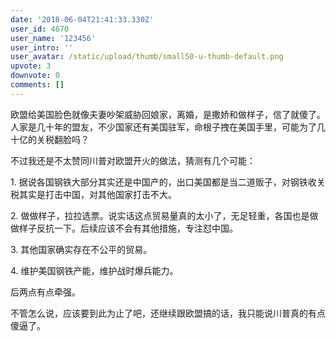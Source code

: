 ```yaml
---
date: '2018-06-04T21:41:33.330Z'
user_id: 4670
user_name: '123456'
user_intro: ''
user_avatar: /static/upload/thumb/small50-u-thumb-default.png
upvote: 3
downvote: 0
comments: []
---
```


欧盟给美国脸色就像夫妻吵架威胁回娘家，离婚，是撒娇和做样子，信了就傻了。人家是几十年的盟友，不少国家还有美国驻军，命根子拽在美国手里，可能为了几十亿的关税翻脸吗？

不过我还是不太赞同川普对欧盟开火的做法，猜测有几个可能：

1\. 据说各国钢铁大部分其实还是中国产的，出口美国都是当二道贩子，对钢铁收关税其实是打击中国，对其他国家打击不大。

2\. 做做样子，拉拉选票。说实话这点贸易量真的太小了，无足轻重，各国也是做做样子反抗一下。后续应该不会有其他措施，专注怼中国。

3\. 其他国家确实存在不公平的贸易。

4\. 维护美国钢铁产能，维护战时爆兵能力。

后两点有点牵强。

不管怎么说，应该要到此为止了吧，还继续跟欧盟搞的话，我只能说川普真的有点傻逼了。
